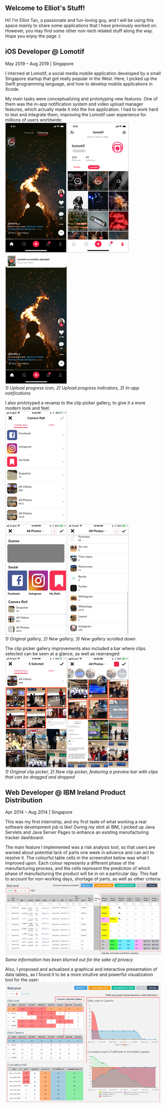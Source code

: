 ## Welcome to Elliot's Stuff!
Hi! I'm Elliot Tan, a passionate and fun-loving guy, and I will be using this space mainly to share some applications that I have previously worked on. However, you may find some other non-tech related stuff along the way. Hope you enjoy the page :)

## iOS Developer @ Lomotif
May 2019 – Aug 2019 | Singapore

I interned at Lomotif, a social media mobile application developed by a small Singapore startup that got really popular in the West. Here, I picked up the Swift programming language, and how to develop mobile applications in Xcode.

My main tasks were conceptualizing and prototyping new features. One of them was the in-app notification system and video upload manager features, which actually made it into the live application. I had to work hard to test and integrate them, improving the Lomotif user experience for millions of users worldwide:  
<img src="Upload_Progress.PNG" alt="Upload_Progress" width="400" height="420" /><img src="In_App_Notif.PNG" alt="In_App_Notif" width="200" height="420" />  
_1) Upload progress icon, 2) Upload progress indicators, 3) In-app notifications_

I also prototyped a revamp to the clip picker gallery, to give it a more modern look and feel:  
<img src="Original_Gallery.PNG" alt="Original_Gallery" width="200" height="360" /><img src="New_Gallery.PNG" alt="New_Gallery" width="400" height="360" />  
_1) Original gallery, 2) New gallery, 3) New gallery scrolled down_

The clip picker gallery improvements also included a bar where clips selected can be seen at a glance, as well as rearranged:  
<img src="Original_Select.PNG" alt="Original_Select" width="200" height="360" /><img src="New_Select.PNG" alt="New_Select" width="200" height="360" />  
_1) Original clip picker, 2) New clip picker, featuring a preview bar with clips that can be dragged and dropped_

## Web Developer @ IBM Ireland Product Distribution
Apr 2014 – Aug 2014 | Singapore

This was my first internship, and my first taste of what working a real software development job is like! During my stint at IBM, I picked up Java Servlets and Java Server Pages to  enhance an existing manufacturing tracker dashboard.

The main feature I implemented was a risk analysis tool, so that users are warned about potential lack of parts one week in advance and can act to resolve it. The colourful table cells in the screenshot below was what I improved upon. Each colour represents a different phase of the manufacturing process, and the cells represent the prediction of which phase of manufacturing the product will be in on a particular day. This had to account for non-working days, shortage of parts, as well as other criteria:  
<img src="RiskLevel_MainTable.png" alt="RiskLevel_MainTable" />  
_Some information has been blurred out for the sake of privacy_

Also, I proposed and actualized a graphical and interactive presentation of data tables, as I found it to be a more intuitive and powerful visualization tool for the user:  
<img src="RiskLevel_SummaryPage.png" alt="RiskLevel_SummaryPage" />
